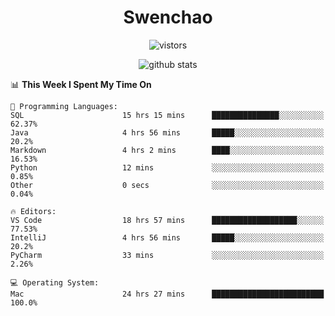 <h1 align="center">Swenchao</h3>

<p align="center">
  <img src="https://visitor-badge.glitch.me/badge?page_id=Swenchao" alt="vistors" />
</p>

<p align="center">
  <img src="https://github-readme-stats.vercel.app/api?username=Swenchao&count_private=true&show_icons=true&theme=vue-dark&hide_title=true" alt="github stats" />
</p>

<!--START_SECTION:waka-->
📊 **This Week I Spent My Time On** 

```text
💬 Programming Languages: 
SQL                      15 hrs 15 mins      ███████████████░░░░░░░░░░   62.37% 
Java                     4 hrs 56 mins       █████░░░░░░░░░░░░░░░░░░░░   20.2% 
Markdown                 4 hrs 2 mins        ████░░░░░░░░░░░░░░░░░░░░░   16.53% 
Python                   12 mins             ░░░░░░░░░░░░░░░░░░░░░░░░░   0.85% 
Other                    0 secs              ░░░░░░░░░░░░░░░░░░░░░░░░░   0.04%

🔥 Editors: 
VS Code                  18 hrs 57 mins      ███████████████████░░░░░░   77.53% 
IntelliJ                 4 hrs 56 mins       █████░░░░░░░░░░░░░░░░░░░░   20.2% 
PyCharm                  33 mins             ░░░░░░░░░░░░░░░░░░░░░░░░░   2.26%

💻 Operating System: 
Mac                      24 hrs 27 mins      █████████████████████████   100.0%

```


<!--END_SECTION:waka-->
